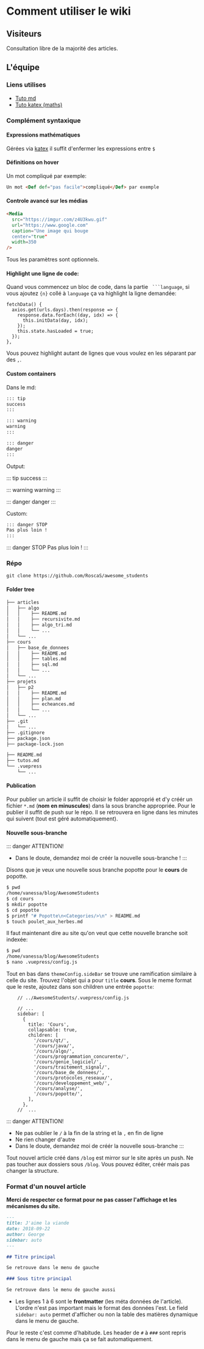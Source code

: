 # Comment utiliser le wiki

## Visiteurs
Consultation libre de la majorité des articles.

## L'équipe

### Liens utilises
* [Tuto md](https://devhints.io/markdown)
* [Tuto katex (maths)](https://katex.org/docs/supported.html)

### Complément syntaxique

#### Expressions mathématiques
Gérées via [katex](https://katex.org/docs/supported.html) il suffit d'enfermer les expressions entre `$`


#### Définitions on hover
Un mot <Def def="pas facile">compliqué</Def> par exemple:

```md
Un mot <Def def="pas facile">compliqué</Def> par exemple
```

#### Controle avancé sur les médias

<Media 
  src="https://imgur.com/z4U3kwu.gif" 
  url="https://www.google.com"
  caption="Une image qui bouge"
  center="true" 
  width="250"
/>


```md
<Media 
  src="https://imgur.com/z4U3kwu.gif" 
  url="https://www.google.com"
  caption="Une image qui bouge
  center="true" 
  width=350
/>
```
Tous les paramètres sont optionnels.


#### Highlight une ligne de code:

Quand vous commencez un bloc de code, dans la partie ` ```language`, si vous ajoutez `{n}` collé à `language` ça va highlight la ligne demandée:

```javascript{3}
fetchData() {
  axios.get(urls.days).then(response => {
    response.data.forEach((day, idx) => {
      this.initData(day, idx);
    });
    this.state.hasLoaded = true;
  });
},
```

Vous pouvez highlight autant de lignes que vous voulez en les séparant par des `,`.

#### Custom containers

Dans le md:

```md
::: tip
success
:::

::: warning
warning
:::

::: danger
danger
:::
```

Output:

::: tip
success
:::

::: warning
warning
:::

::: danger
danger
:::

Custom:

```md
::: danger STOP
Pas plus loin !
:::
```

::: danger STOP
Pas plus loin !
:::


### Répo
`git clone https://github.com/RoscaS/awesome_students`

#### Folder tree
```bash
├── articles
│   ├── algo
│   │    ├── README.md
│   │    ├── recursivite.md
│   │    ├── algo_tri.md
│   │    └── ...
│   └── ...
├── cours
│   ├── base_de_donnees
│   │    ├── README.md
│   │    ├── tables.md
│   │    ├── sql.md
│   │    └── ...
│   └── ...
├── projets
│   ├── p2
│   │    ├── README.md
│   │    ├── plan.md
│   │    ├── echeances.md
│   │    └── ...
│   └── ...
├── .git
│   └── ...
├── .gitignore
├── package.json
├── package-lock.json

├── README.md
├── tutos.md
└── .vuepress
    └── ...
```
#### Publication
Pour publier un article il suffit de choisir le folder approprié et d'y créér un fichier `*.md` (**nom en minuscules**) dans la sous branche appropriée. Pour le publier il suffit de push sur le répo. Il se retrouvera en ligne dans les minutes qui suivent (tout est géré automatiquement).

#### Nouvelle sous-branche

::: danger ATTENTION!
* Dans le doute, demandez moi de créér la nouvelle sous-branche !
:::

Disons que je veux une nouvelle sous branche popotte pour le **cours** de popotte.
```bash
$ pwd
/home/vanessa/blog/AwesomeStudents
$ cd cours
$ mkdir popotte
$ cd popotte
$ printf "# Popotte\n<Categories/>\n" > README.md
$ touch poulet_aux_herbes.md
```

Il faut maintenant dire au site qu'on veut que cette nouvelle branche soit indexée:
```bash
$ pwd
/home/vanessa/blog/AwesomeStudents
$ nano .vuepress/config.js
```
Tout en bas dans `themeConfig.sideBar` se trouve une ramification similaire à celle du site.
Trouvez l'objet qui a pour `title` **cours**. Sous le meme format que le reste, ajoutez  dans son children une entrée `popotte`:

```javascript{19}
    // ../AwesomeStudents/.vuepress/config.js

    // ...
    sidebar: [
      {
        title: 'Cours',
        collapsable: true,
        children: [
          '/cours/qt/',
          '/cours/java/',
          '/cours/algo/',
          '/cours/programmation_concurente/',
          '/cours/genie_logiciel/',
          '/cours/traitement_signal/',
          '/cours/base_de_donnees/',
          '/cours/protocoles_reseaux/',
          '/cours/developpement_web/',
          '/cours/analyse/',
          '/cours/popotte/',
        ],
      },
    //  ...
```
::: danger ATTENTION!
* Ne pas oublier le `/` à la fin de la string et la `,` en fin de ligne
* Ne rien changer d'autre
* Dans le doute, demandez moi de créér la nouvelle sous-branche
:::


Tout nouvel article créé dans `/blog` est mirror sur le site après un push.
Ne pas toucher aux dossiers sous `/blog`. Vous pouvez éditer, créér mais pas changer la structure.

### Format d'un nouvel article
**Merci de respecter ce format pour ne pas casser l'affichage et les mécanismes du site.**

```md
---
title: J'aime la viande
date: 2018-09-22
author: George
sidebar: auto
---

## Titre principal

Se retrouve dans le menu de gauche

### Sous titre principal

Se retrouve dans le menu de gauche aussi
```

* Les lignes 1 à 6 sont le **frontmatter** (les méta données de l'article). L'ordre n'est pas important mais le format des données l'est. Le field `sidebar: auto` permet d'afficher ou non la table des matières dynamique dans le menu de gauche.

Pour le reste c'est comme d'habitude. Les header de `#` à `###` sont repris dans le menu de gauche mais ça se fait automatiquement.

